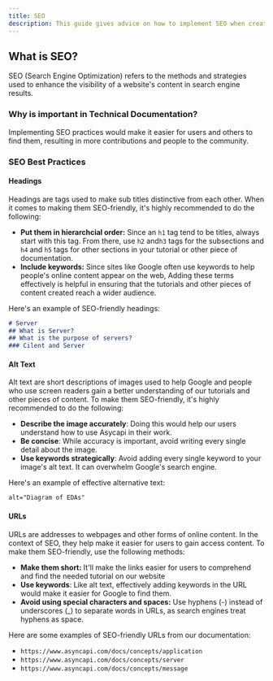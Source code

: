 ```yaml
---
title: SEO
description: This guide gives advice on how to implement SEO when creating tutorials for our project.
---
```


## What is SEO?

SEO (Search Engine Optimization) refers to the methods and strategies used to enhance the visibility of a website's content in search engine results.

### Why is important in Technical Documentation?

Implementing SEO practices would make it easier for users and others to find them, resulting in more contributions and people to the community.  

### SEO Best Practices  

#### Headings

Headings are tags used to make sub titles distinctive from each other. When it comes to making them SEO-friendly, it's highly recommended to do the following:

- **Put them in hierarchcial order:** Since an `h1` tag tend to be titles, always start with this tag. From there, use `h2` and`h3` tags for the subsections and `h4` and `h5` tags for other sections in your tutorial or other piece of documentation.
- **Include keywords:** Since sites like Google often use keywords to help people's online content appear on the web, Adding these terms effectively is helpful in ensuring that the tutorials and other pieces of content created reach a wider audience.

Here's an example of SEO-friendly headings:

```md
# Server 
## What is Server?
## What is the purpose of servers?
### Cilent and Server
```

#### Alt Text

Alt text are short descriptions of images used to help Google and people who use screen readers gain a better understanding of our tutorials and other pieces of content. To make them SEO-friendly, it's highly recommended to do the following:

- **Describe the image accurately**:  Doing this would help our users understand how to use Asycapi in their work.
- **Be concise**: While accuracy is important, avoid writing every single detail about the image.
- **Use keywords strategically**: Avoid adding every single keyword to your image's alt text. It can overwhelm Google's search engine.

Here's an example of effective alternative text:

```html
alt="Diagram of EDAs"
```

#### URLs

URLs are addresses to webpages and other forms of online content. In the context of SEO, they help make it easier for users to gain access content. To make them SEO-friendly, use the following methods:

- **Make them short:** It'll make the links easier for users to comprehend and find the needed tutorial on our website
- **Use keywords**: Like alt text, effectively adding keywords in the URL would make it easier for Google to find them.
- **Avoid using special characters and spaces:** Use hyphens (-) instead of underscores (_) to separate words in URLs, as search engines treat hyphens as space.

Here are some examples of SEO-friendly URLs from our documentation:
- `https://www.asyncapi.com/docs/concepts/application`
- `https://www.asyncapi.com/docs/concepts/server`
- `https://www.asyncapi.com/docs/concepts/message`

